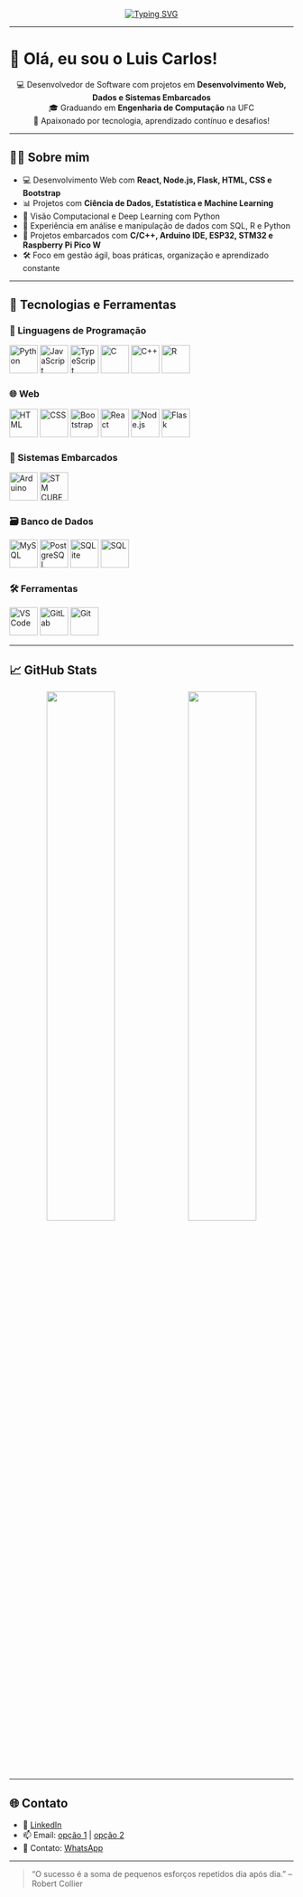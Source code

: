 <p align="center">
  <a href="https://github.com/luiscarlos-engcomp">
    <img src="https://readme-typing-svg.herokuapp.com?font=Fira+Code&size=24&pause=1000&color=1ABC9C&vCenter=true&multiline=true&width=700&height=100&lines=Luis+Carlos+%7C+Desenvolvedor+de+Software;Projetos+Web%2C+Dados+e+Embarcados;Engenharia+de+Computa%C3%A7%C3%A3o+%E2%80%94+UFC" alt="Typing SVG"/>
  </a>
</p>


---

<h1 align="left">👋 Olá, eu sou o Luis Carlos!</h1>

<p align="center">
  💻 Desenvolvedor de Software com projetos em <strong>Desenvolvimento Web, Dados e Sistemas Embarcados</strong> <br/>
  🎓 Graduando em <strong>Engenharia de Computação</strong> na UFC <br/>
  🌱 Apaixonado por tecnologia, aprendizado contínuo e desafios!
</p>

---

## 👨‍💻 Sobre mim

- 💻 Desenvolvimento Web com <strong>React, Node.js, Flask, HTML, CSS e Bootstrap</strong>
- 📊 Projetos com **Ciência de Dados, Estatística e Machine Learning**
- 🤖 Visão Computacional e Deep Learning com Python
- 🧠 Experiência em análise e manipulação de dados com SQL, R e Python
- 🔧 Projetos embarcados com **C/C++, Arduino IDE, ESP32, STM32 e Raspberry Pi Pico W**
- 🛠️ Foco em gestão ágil, boas práticas, organização e aprendizado constante

---

## 🧠 Tecnologias e Ferramentas

### 🚀 Linguagens de Programação

<p align="left">
  <img src="https://cdn.jsdelivr.net/gh/devicons/devicon/icons/python/python-original.svg" height="50" alt="Python"/>
  <img src="https://cdn.jsdelivr.net/gh/devicons/devicon/icons/javascript/javascript-original.svg" height="50" alt="JavaScript"/>
  <img src="https://cdn.jsdelivr.net/gh/devicons/devicon/icons/typescript/typescript-original.svg" height="50" alt="TypeScript"/>
  <img src="https://cdn.jsdelivr.net/gh/devicons/devicon/icons/c/c-original.svg" height="50" alt="C"/>
  <img src="https://cdn.jsdelivr.net/gh/devicons/devicon/icons/cplusplus/cplusplus-original.svg" height="50" alt="C++"/>
  <img src="https://cdn.jsdelivr.net/gh/devicons/devicon/icons/r/r-original.svg" height="50" alt="R"/>
</p>

### 🌐 Web

<p align="left">
  <img src="https://cdn.jsdelivr.net/gh/devicons/devicon/icons/html5/html5-original.svg" height="50" alt="HTML"/>
  <img src="https://cdn.jsdelivr.net/gh/devicons/devicon/icons/css3/css3-original.svg" height="50" alt="CSS"/>
  <img src="https://cdn.jsdelivr.net/gh/devicons/devicon/icons/bootstrap/bootstrap-original.svg" height="50" alt="Bootstrap"/>
  <img src="https://cdn.jsdelivr.net/gh/devicons/devicon/icons/react/react-original.svg" height="50" alt="React"/>
  <img src="https://cdn.jsdelivr.net/gh/devicons/devicon/icons/nodejs/nodejs-original.svg" height="50" alt="Node.js"/>
  <img src="https://cdn.jsdelivr.net/gh/devicons/devicon/icons/flask/flask-original.svg" height="50" alt="Flask"/>
</p>

### 🔌 Sistemas Embarcados

<p align="left">
  <img src="https://cdn.jsdelivr.net/gh/devicons/devicon/icons/arduino/arduino-original.svg" height="50" alt="Arduino"/>
  <img src="https://www.mouser.com/images/marketingid/2022/img/153097718.png?v=012125.0916" height="50" alt="STM CUBE IDE" />
</p>

### 🗃️ Banco de Dados

<p align="left">
  <img src="https://cdn.jsdelivr.net/gh/devicons/devicon/icons/mysql/mysql-original.svg" height="50" alt="MySQL"/>
  <img src="https://cdn.jsdelivr.net/gh/devicons/devicon/icons/postgresql/postgresql-original.svg" height="50" alt="PostgreSQL"/>
  <img src="https://upload.wikimedia.org/wikipedia/commons/thumb/3/38/SQLite370.svg/1200px-SQLite370.svg.png" height="50" alt="SQLite"/>
  <img src="https://img.icons8.com/color/48/sql.png" height="50" alt="SQL"/>
</p>

### 🛠️ Ferramentas

<p align="left">
  <img src="https://cdn.jsdelivr.net/gh/devicons/devicon/icons/vscode/vscode-original.svg" height="50" alt="VS Code"/>
  <img src="https://img.icons8.com/external-tal-revivo-color-tal-revivo/48/external-gitlab-integration-with-git-repository-hosting-logo-color-tal-revivo.png" height="50" alt="GitLab"/>
  <img src="https://cdn.jsdelivr.net/gh/devicons/devicon/icons/git/git-original.svg" height="50" alt="Git"/>
</p>

---

## 📈 GitHub Stats

<p align="center">
  <img src="https://github-readme-stats.vercel.app/api?username=luiscarlo5&show_icons=true&theme=tokyonight" width="49%" />
  <img src="https://github-readme-streak-stats.herokuapp.com?user=luiscarlo5&theme=tokyonight" width="49%" />
</p>

---

## 🌐 Contato

- 💼 [LinkedIn](www.linkedin.com/in/luis-carlos-eng-comp)
- 📫 Email: [opção 1](lc9680711@email.com) | [opção 2](luiscarlosengcomp@email.com)
- 📱 Contato: [WhatsApp](https://wa.me/+5585988438013) <!-- 💻 [Portfólio](https://seu-portfolio.com) -->
---

> “O sucesso é a soma de pequenos esforços repetidos dia após dia.” – Robert Collier
